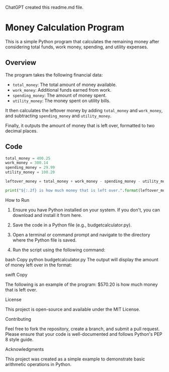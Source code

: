 ChatGPT created this readme.md file.

# Money Calculation Program

This is a simple Python program that calculates the remaining money after considering total funds, work money, spending, and utility expenses.

## Overview

The program takes the following financial data:

- `total_money`: The total amount of money available.
- `work_money`: Additional funds earned from work.
- `spending_money`: The amount of money spent.
- `utility_money`: The money spent on utility bills.

It then calculates the leftover money by adding `total_money` and `work_money`, and subtracting `spending_money` and `utility_money`.

Finally, it outputs the amount of money that is left over, formatted to two decimal places.

## Code

```python
total_money = 400.25
work_money = 300.14
spending_money = 29.99
utility_money = 100.20

leftover_money = total_money + work_money - spending_money - utility_money

print("${:.2f} is how much money that is left over.".format(leftover_money))
```
How to Run

1. Ensure you have Python installed on your system. If you don't, you can download and install it from here.

2. Save the code in a Python file (e.g., budgetcalculator.py).

3. Open a terminal or command prompt and navigate to the directory where the Python file is saved.

4. Run the script using the following command:

bash
Copy
python budgetcalculator.py
The output will display the amount of money left over in the format:

swift Copy

The following is an example of the program:
$570.20 is how much money that is left over.

License

This project is open-source and available under the MIT License.

Contributing

Feel free to fork the repository, create a branch, and submit a pull request. Please ensure that your code is well-documented and follows Python's PEP 8 style guide.

Acknowledgments

This project was created as a simple example to demonstrate basic arithmetic operations in Python.
